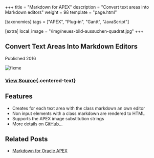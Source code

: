 +++
title = "Markdown for APEX"
description = "Convert text areas into Markdown editors"
weight = 98
template = "page.html"

[taxonomies]
tags = ["APEX", "Plug-in", "Gantt", "JavaScript"]

[extra]
local_image = "/img/neues-bild-aussuchen-quadrat.jpg"
+++

## Convert Text Areas Into Markdown Editors

Published 2016

![fixme](/img/neues-bild-aussuchen.jpg)

### [View Source](https://github.com/ogobrecht/markdown-apex-plugin){.centered-text}

## Features

- Creates for each text area with the class markdown an own editor
- Non input elements with a class markdown are rendered to HTML
- Supports the APEX image substitution strings
- More details on [GitHub...](https://github.com/ogobrecht/markdown-apex-plugin)

## Related Posts

- [Markdown for Oracle APEX](/blog/markdown-for-oracle-apex/)
